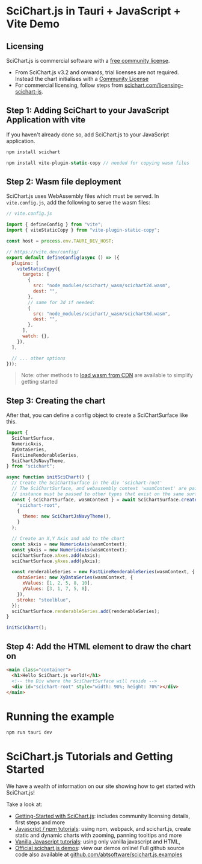 # SciChart.js in Tauri + JavaScript + Vite Demo

## Licensing

SciChart.js is commercial software with a [free community license](https://scichart.com/community-licensing).

- From SciChart.js v3.2 and onwards, trial licenses are not required. Instead the chart initialises with a [Community License](https://scichart.com/community-licensing)
- For commercial licensing, follow steps from [scichart.com/licensing-scichart-js](https://scichart.com/licensing-scichart-js).

## Step 1: Adding SciChart to your JavaScript Application with vite

If you haven't already done so, add SciChart.js to your JavaScript application.

```javascript
npm install scichart

npm install vite-plugin-static-copy // needed for copying wasm files
```

## Step 2: Wasm file deployment

SciChart.js uses WebAssembly files which must be served. In `vite.config.js`, add the following to serve the wasm files:

```javascript
// vite.config.js

import { defineConfig } from "vite";
import { viteStaticCopy } from "vite-plugin-static-copy";

const host = process.env.TAURI_DEV_HOST;

// https://vite.dev/config/
export default defineConfig(async () => ({
  plugins: [
    viteStaticCopy({
      targets: [
        {
          src: "node_modules/scichart/_wasm/scichart2d.wasm",
          dest: "",
        },
        // same for 3d if needed:
        {
          src: "node_modules/scichart/_wasm/scichart3d.wasm",
          dest: "",
        },
      ],
      watch: {},
    }),
  ],

  // ... other options
}));
```

> Note: other methods to [load wasm from CDN](https://www.scichart.com/documentation/js/current/webframe.html#Deploying%20Wasm%20or%20WebAssembly%20and%20Data%20Files%20with%20your%20app.html) are available to simplify getting started

## Step 3: Creating the chart

After that, you can define a config object to create a SciChartSurface like this.

```javascript
import {
  SciChartSurface,
  NumericAxis,
  XyDataSeries,
  FastLineRenderableSeries,
  SciChartJsNavyTheme,
} from "scichart";

async function initSciChart() {
  // Create the SciChartSurface in the div 'scichart-root'
  // The SciChartSurface, and webassembly context 'wasmContext' are paired. This wasmContext
  // instance must be passed to other types that exist on the same surface.
  const { sciChartSurface, wasmContext } = await SciChartSurface.create(
    "scichart-root",
    {
      theme: new SciChartJsNavyTheme(),
    }
  );

  // Create an X,Y Axis and add to the chart
  const xAxis = new NumericAxis(wasmContext);
  const yAxis = new NumericAxis(wasmContext);
  sciChartSurface.xAxes.add(xAxis);
  sciChartSurface.yAxes.add(yAxis);

  const renderableSeries = new FastLineRenderableSeries(wasmContext, {
    dataSeries: new XyDataSeries(wasmContext, {
      xValues: [1, 2, 5, 8, 10],
      yValues: [3, 1, 7, 5, 8],
    }),
    stroke: "steelblue",
  });
  sciChartSurface.renderableSeries.add(renderableSeries);
}

initSciChart();
```

## Step 4: Add the HTML element to draw the chart on

```html
<main class="container">
  <h1>Hello SciChart.js world!</h1>
  <!-- the Div where the SciChartSurface will reside -->
  <div id="scichart-root" style="width: 90%; height: 70%"></div>
</main>
```

# Running the example

```bash
npm run tauri dev
```

# SciChart.js Tutorials and Getting Started

We have a wealth of information on our site showing how to get started with SciChart.js!

Take a look at:

- [Getting-Started with SciChart.js](https://www.scichart.com/getting-started-scichart-js): includes community licensing details, first steps and more
- [Javascript / npm tutorials](https://www.scichart.com/documentation/js/current/Tutorial%2002%20-%20Adding%20Series%20and%20Data.html): using npm, webpack, and scichart.js, create static and dynamic charts with zooming, panning tooltips and more
- [Vanilla Javascript tutorials](https://www.scichart.com/documentation/js/current/Tutorial%2001%20-%20Including%20SciChart.js%20in%20an%20HTML%20Page.html): using only vanilla javascript and HTML,
- [Official scichart.js demos](https://demo.scichart.com): view our demos online! Full github source code also available at [github.com/abtsoftware/scichart.js.examples](https://github.com/abtsoftware/scichart.js.examples)
